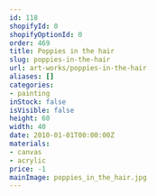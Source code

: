 ```yaml
---
id: 118
shopifyId: 0
shopifyOptionId: 0
order: 469
title: Poppies in the hair
slug: poppies-in-the-hair
url: art-works/poppies-in-the-hair
aliases: []
categories:
- painting
inStock: false
isVisible: false
height: 60
width: 40
date: 2010-01-01T00:00:00Z
materials:
- canvas
- acrylic
price: -1
mainImage: poppies_in_the_hair.jpg
---
```

